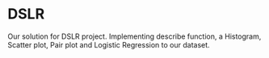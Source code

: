 # DSLR

Our solution for DSLR project. Implementing describe function, a Histogram, Scatter plot, Pair plot and Logistic Regression to our dataset.